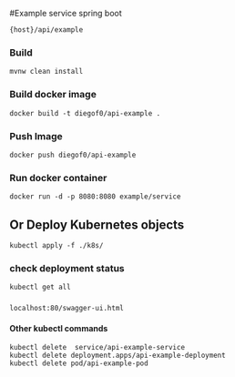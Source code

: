 \#Example service spring boot

    {host}/api/example

### Build
    mvnw clean install
    
### Build docker image
    docker build -t diegof0/api-example . 
    
### Push Image
    docker push diegof0/api-example
    
### Run docker container
    docker run -d -p 8080:8080 example/service
    
## Or Deploy Kubernetes objects
    kubectl apply -f ./k8s/
    
### check deployment status 
    kubectl get all
    
### 
    localhost:80/swagger-ui.html
  
#### Other kubectl commands
    kubectl delete  service/api-example-service
    kubectl delete deployment.apps/api-example-deployment
    kubectl delete pod/api-example-pod
    
